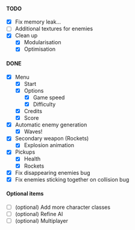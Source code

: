 #### TODO
* [x] Fix memory leak...
* [ ] Additional textures for enemies
* [x] Clean up
  - [x] Modularisation
  - [x] Optimisation

#### DONE
* [x] Menu
    - [x] Start
    - [x] Options
        - [x] Game speed
        - [x] Difficulty
    - [x] Credits
    - [x] Score
* [x] Automatic enemy generation
    - [x] Waves!
* [x] Secondary weapon (Rockets)
    - [x] Explosion animation
* [x] Pickups
    * [x] Health
    * [x] Rockets
* [x] Fix disappearing enemies bug
* [x] Fix enemies sticking together on collision bug

#### Optional items
* [ ] (optional) Add more character classes
* [ ] (optional) Refine AI
* [ ] (optional) Multiplayer
